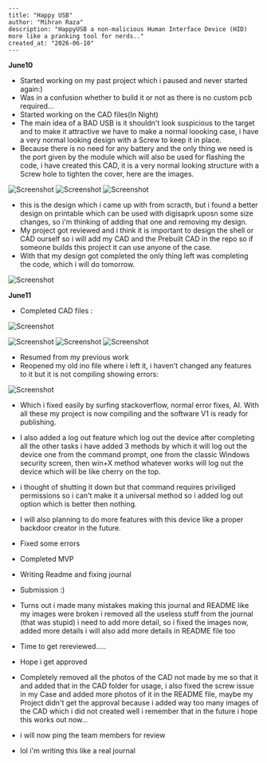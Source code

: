 ```
---
title: "Happy USB"
author: "Mihran Raza"
description: "HappyUSB a non-malicious Human Interface Device (HID) more like a pranking tool for nerds.."
created_at: "2026-06-10"
---
```

**June10**

- Started working on my past project which i paused and never started again:)
- Was in a confusion whether to build it or not as there is no custom pcb required...
- Started working on the CAD files(In Night)
- The main idea of a BAD USB is it shouldn't look suspicious to the target and to make it attractive we have to make a normal loooking case, i have a very normal looking design with a Screw to keep it in place.
- Because there is no need for any battery and the only thing we need is the port given by the module which will also be used for flashing the code, i have created this CAD, it is a very normal looking structure with a Screw hole to tighten the cover, here are the images.

![Screenshot](Assets/mycad.jpg)
![Screenshot](Assets/mycad1.jpg)
![Screenshot](Assets/mycad2.jpg)

- this is the design which i came up with from scracth, but i found a better design on printable which can be used with digisaprk uposn some size changes, so i'm thinking of adding that one and removing my design.
- My project got reviewed and i think it is important to design the shell or CAD ourself so i will add my CAD and the Prebuilt CAD in the repo so if someone builds this project it can use anyone of the case.
- With that my design got completed the only thing left was completing the code, which i will do tomorrow. 

![Screenshot](Assets/6219863877793991618.jpg)

**June11**

- Completed CAD files :

![Screenshot](Assets/6219863877793991718.jpg)

![Screenshot](Assets/temp.jpg)
![Screenshot](Assets/mycad2.jpg)
![Screenshot](Assets/mycad1.jpg)

- Resumed from my previous work
- Reopened my old ino file where i left it, i haven't changed any features to it but it is not compiling showing errors:
  
![Screenshot](Assets/error.jpg)

- Which i fixed easily by surfing stackoverflow, normal error fixes, AI. With all these my project is now compiling and the software V1 is ready for publishing.
- I also added a log out feature which log out the device after completing all the other tasks i have added 3 methods by which it will log out the device one from the command prompt, one from the classic Windows security screen, then win+X method whatever works will log out the device which will be like cherry on the top.
- i thought of shutting it down but that command requires priviliged permissions so i can't make it a universal method so i added log out option which is better then nothing.
- I will also planning to do more features with this device like a proper backdoor creator in the future.
- Fixed some errors 
- Completed MVP
- Writing Readme and fixing journal
- Submission :)
- Turns out i made many mistakes making this journal and README like my images were broken i removed all the useless stuff from the journal (that was stupid) i need to add more detail, so i fixed the images now, added more details i will also add more details in README file too
- Time to get rereviewed.....
- Hope i get approved 

- Completely removed all the photos of the CAD not made by me so that it and added that in the CAD folder for usage, i also fixed the screw issue in my Case and added more photos of it in the README file, maybe my Project didn't get the approval because i added way too many images of the CAD which i did not created well i remember that in the future i hope this works out now...
- i will now ping the team members for review
- lol i'm writing this like a real journal 
